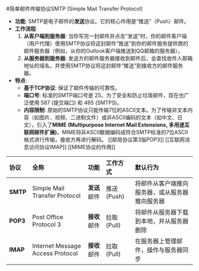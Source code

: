  #简单邮件传输协议SMTP  (Simple Mail Transfer Protocol)
 *   **功能**: SMTP是电子邮件的**发送**协议。它的核心作用是“推送”（Push）邮件。
*   **工作流程**:
    1.  **从客户端到服务器**: 当你写完一封邮件并点击“发送”时，你的邮件客户端（用户代理）使用SMTP协议将这封邮件“推送”到你的邮件服务提供商的邮件服务器（例如，从你的Outlook客户端推送到QQ邮箱的服务器）。
    2.  **从服务器到服务器**: 发送方的邮件服务器接收到邮件后，会查找收件人邮箱地址的域名，并使用SMTP协议将这封邮件“推送”到接收方的邮件服务器。
*   **特点**:
    *   **基于TCP协议**: 保证了邮件传输的可靠性。
    *   **端口号**: 标准的SMTP端口号是 $25$。为了安全和防止垃圾邮件，现在也广泛使用 $587$ (提交端口) 和 $465$ (SMTPS)。
    *   **内容限制**: 原始的SMTP协议只能传输7位的ASCII文本。为了传输非文本内容（如图片、视频、二进制文件）或非ASCII编码的文本（如中文、日文），引入了**MIME (Multipurpose Internet Mail Extensions, 多用途互联网邮件扩展)**。MIME将非ASCII数据编码成符合SMTP标准的7位ASCII格式进行传输，接收方再进行解码。
 [[邮局协议第3版POP3]] 
 [[互联网消息访问协议IMAP]]
 [[MIME协议的作用]]  
 
| 协议 | 全称 | 功能 | 工作方式 | 默认行为 |
| :--- | :--- | :--- | :--- | :--- |
| **SMTP** | Simple Mail Transfer Protocol | **发送**邮件 | 推送 (Push) | 将邮件从客户端推向服务器，或从服务器推向服务器 |
| **POP3** | Post Office Protocol 3 | **接收**邮件 | 拉取 (Pull) | 将邮件从服务器下载到本地，并从服务器删除 |
| **IMAP** | Internet Message Access Protocol | **接收**邮件 | 拉取 (Pull) | 在服务器上管理邮件，操作与服务器同步 |
